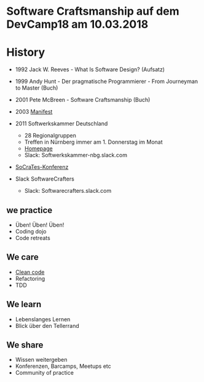 Software Craftsmanship auf dem DevCamp18 am 10.03.2018
======================================================

# History

* 1992 Jack W. Reeves - What Is Software Design?  (Aufsatz)
* 1999 Andy Hunt - Der pragmatische Programmierer - From Journeyman to Master (Buch)
* 2001 Pete McBreen - Software Craftsmanship (Buch)
* 2003 [Manifest](http://manifesto.softwarecraftsmanship.org)
* 2011 Softwerkskammer Deutschland 
  * 28 Regionalgruppen
  * Treffen in Nürnberg immer am 1. Donnerstag im Monat
   * [Homepage](https://www.softwerkskammer.org/groups/)
   * Slack: Softwerkskammer-nbg.slack.com


* [SoCraTes-Konferenz](https://www.socrates-conference.de)

* Slack SoftwareCrafters
  * Slack: Softwarecrafters.slack.com


## we practice
* Üben! Üben! Üben!
* Coding dojo 
* Code retreats 

## We care
* [Clean code](http://clean-code-developer.de)
* Refactoring
* TDD

## We learn
* Lebenslanges Lernen
* Blick über den Tellerrand 

## We share 
* Wissen weitergeben
* Konferenzen, Barcamps, Meetups etc
* Community of practice
